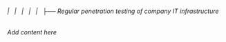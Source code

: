 ###### |   |   |   |   |   ├── Regular penetration testing of company IT infrastructure

*Add content here*